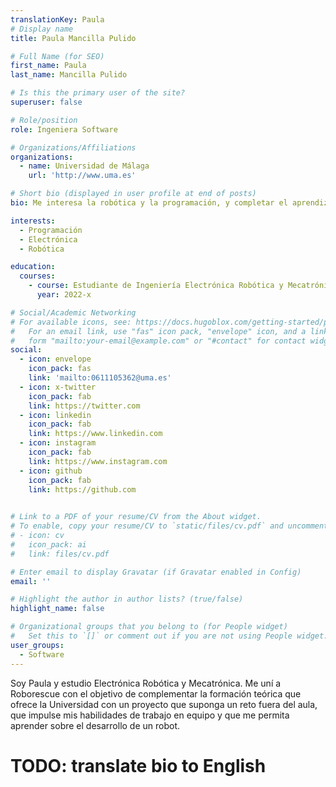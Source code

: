 ```yaml
---
translationKey: Paula
# Display name
title: Paula Mancilla Pulido

# Full Name (for SEO)
first_name: Paula
last_name: Mancilla Pulido

# Is this the primary user of the site?
superuser: false

# Role/position
role: Ingeniera Software

# Organizations/Affiliations
organizations:
  - name: Universidad de Málaga
    url: 'http://www.uma.es'

# Short bio (displayed in user profile at end of posts)
bio: Me interesa la robótica y la programación, y completar el aprendizaje obtenido en la Universidad ganando experiencia en el desarrollo de un proyecto.

interests:
  - Programación
  - Electrónica
  - Robótica

education:
  courses:
    - course: Estudiante de Ingeniería Electrónica Robótica y Mecatrónica
      year: 2022-x

# Social/Academic Networking
# For available icons, see: https://docs.hugoblox.com/getting-started/page-builder/#icons
#   For an email link, use "fas" icon pack, "envelope" icon, and a link in the
#   form "mailto:your-email@example.com" or "#contact" for contact widget.
social:
  - icon: envelope
    icon_pack: fas
    link: 'mailto:0611105362@uma.es'
  - icon: x-twitter
    icon_pack: fab
    link: https://twitter.com
  - icon: linkedin
    icon_pack: fab
    link: https://www.linkedin.com
  - icon: instagram
    icon_pack: fab
    link: https://www.instagram.com
  - icon: github
    icon_pack: fab
    link: https://github.com

    
# Link to a PDF of your resume/CV from the About widget.
# To enable, copy your resume/CV to `static/files/cv.pdf` and uncomment the lines below.
# - icon: cv
#   icon_pack: ai
#   link: files/cv.pdf

# Enter email to display Gravatar (if Gravatar enabled in Config)
email: ''

# Highlight the author in author lists? (true/false)
highlight_name: false

# Organizational groups that you belong to (for People widget)
#   Set this to `[]` or comment out if you are not using People widget.
user_groups:
  - Software
---
```




Soy Paula y estudio Electrónica Robótica y Mecatrónica. Me uní a Roborescue con el objetivo de complementar la formación teórica que ofrece la Universidad con un proyecto que suponga un reto fuera del aula, que impulse mis habilidades de trabajo en equipo y que me permita aprender sobre el desarrollo de un robot. 

# TODO: translate bio to English
